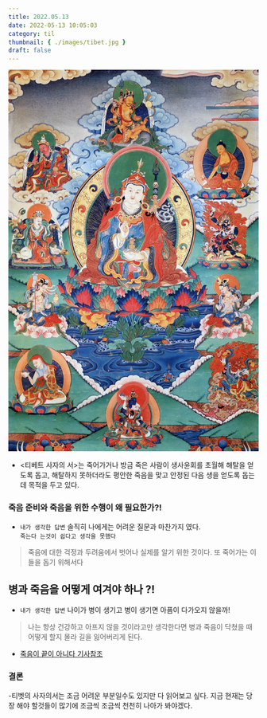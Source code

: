 ```yaml
---
title: 2022.05.13
date: 2022-05-13 10:05:03
category: til
thumbnail: { ./images/tibet.jpg }
draft: false
---
```


![티벳](./images/tibet.jpg)

- <티베트 사자의 서>는 죽어가거나 방금 죽은 사람이 생사윤회를 초월해 해탈을 얻도록 돕고, 해탈하지 못하더라도 평안한 죽음을 맞고 안정된 다음 생을 얻도록 돕는 데 목적을 두고 있다.

### 죽음 준비와 죽음을 위한 수행이 왜 필요한가?!

- `내가 생각한 답변` 솔직히 나에게는 어려운 질문과 마찬가지 였다. <br/>`죽는다 는것이 쉽다고 생각을 못했다`

> 죽음에 대한 걱정과 두려움에서 벗어나 실제를 알기 위한 것이다. 또 죽어가는 이들을 돕기 위해서다

## 병과 죽음을 어떻게 여겨야 하나 ?!

- `내가 생각한 답변` 나이가 병이 생기고 병이 생기면 아픔이 다가오지 않을까!

> 나는 항상 건강하고 아프지 않을 것이라고만 생각한다면 병과 죽음이 닥쳤을 때 어떻게 할지 몰라 길을 잃어버리게 된다.

- [죽음이 끝이 아니다 기사참조](https://www.hani.co.kr/arti/society/religious/680608.html)

### 결론

-티벳의 사자의서는 조금 어려운 부분일수도 있지만 다 읽어보고 싶다. 지금 현재는 당장 해야 할것들이 많기에 조금씩 조금씩 천천히 나아가 봐야겠다.
